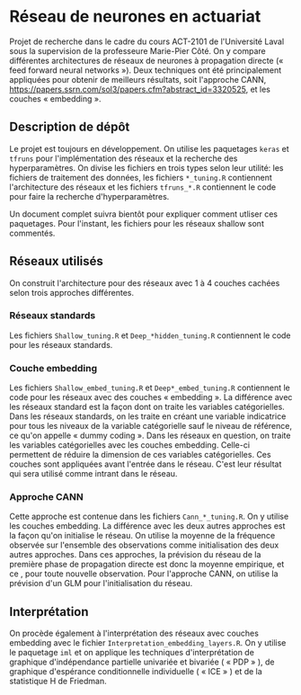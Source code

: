 # Réseau de neurones en actuariat

Projet de recherche dans le cadre du cours ACT-2101 de l'Université Laval sous la supervision de la professeure Marie-Pier Côté. 
On y compare différentes architectures de réseaux de neurones à propagation directe (« feed forward neural networks »). 
Deux techniques ont été principalement appliquées pour obtenir de meilleurs résultats, soit l'approche CANN, https://papers.ssrn.com/sol3/papers.cfm?abstract_id=3320525,
 et les couches « embedding ». 
 
## Description de dépôt

Le projet est toujours en développement. On utilise les paquetages `keras` et `tfruns` pour l'implémentation des réseaux et la recherche
des hyperparamètres. On divise les fichiers en trois types selon leur utilité: les fichiers de traitement des données, les fichiers `*_tuning.R` 
contiennent l'architecture des réseaux et les fichiers `tfruns_*.R` contiennent le code pour faire la recherche d'hyperparamètres.

Un document complet suivra bientôt pour expliquer comment utliser ces paquetages. Pour l'instant, les fichiers pour les réseaux shallow sont 
commentés.

## Réseaux utilisés

On construit l'architecture pour des réseaux avec 1 à 4 couches cachées selon trois approches différentes.

### Réseaux standards

Les fichiers `Shallow_tuning.R` et `Deep_*hidden_tuning.R` contiennent le code pour les réseaux standards.

### Couche embedding

Les fichiers `Shallow_embed_tuning.R` et `Deep*_embed_tuning.R` contiennent le code pour les réseaux avec des couches « embedding ». 
La différence avec les réseaux standard est la façon dont on traite les variables catégorielles. Dans les réseaux standards, on les traite 
en créant une variable indicatrice pour tous les niveaux de la variable catégorielle sauf le niveau de référence, ce qu'on appelle « dummy coding ».
Dans les réseaux en question, on traite les variables catégorielles avec les couches embedding. Celle-ci permettent de réduire la dimension 
de ces variables catégorielles. Ces couches sont appliquées avant l'entrée dans le réseau. C'est leur résultat qui sera utilisé comme intrant 
dans le réseau. 

### Approche CANN

Cette approche est contenue dans les fichiers `Cann_*_tuning.R`. On y utilise les couches embedding. La différence avec les deux 
autres approches est la façon qu'on initialise le réseau. On utilise la moyenne de la fréquence observée sur l'ensemble des observations 
comme initialisation des deux autres approches. Dans ces approches, la prévision du réseau de la première phase de propagation directe est 
donc la moyenne empirique, et ce , pour toute nouvelle observation. Pour l'approche CANN, on utilise la prévision d'un GLM pour l'initialisation 
du réseau. 


## Interprétation

On procède également à l'interprétation des réseaux avec couches embedding avec le fichier `Interpretation_embedding_layers.R`. On y utilise 
le paquetage `iml` et on applique les techniques d'interprétation de graphique d'indépendance partielle univariée et bivariée ( « PDP » ), 
de graphique d'espérance conditionnelle individuelle ( « ICE » ) et de la statistique H de Friedman.
